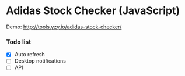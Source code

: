 # Adidas Stock Checker (JavaScript)
Demo: http://tools.yzy.io/adidas-stock-checker/

### Todo list
- [x] Auto refresh
- [ ] Desktop notifications
- [ ] API